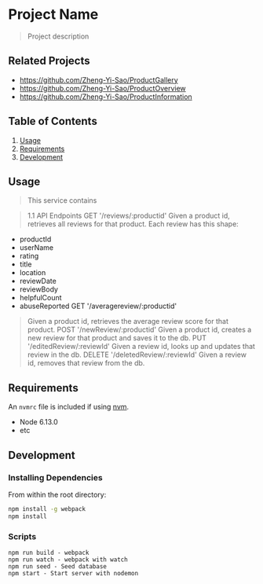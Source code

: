 # Project Name

> Project description

## Related Projects

  - https://github.com/Zheng-Yi-Sao/ProductGallery
  - https://github.com/Zheng-Yi-Sao/ProductOverview
  - https://github.com/Zheng-Yi-Sao/ProductInformation

## Table of Contents

1. [Usage](#Usage)
1. [Requirements](#requirements)
1. [Development](#development)

## Usage

> This service contains

>1.1 API Endpoints
>GET '/reviews/:productid'
>Given a product id, retrieves all reviews for that product. Each review has this shape:
  * productId
  * userName
  * rating
  * title
  * location
  * reviewDate
  * reviewBody
  * helpfulCount
  * abuseReported
GET '/averagereview/:productid'
>Given a product id, retrieves the average review score for that product.
POST '/newReview/:productid'
>Given a product id, creates a new review for that product and saves it to the db.
PUT '/editedReview/:reviewId'
>Given a review id, looks up and updates that review in the db.
DELETE '/deletedReview/:reviewId'
>Given a review id, removes that review from the db.


## Requirements

An `nvmrc` file is included if using [nvm](https://github.com/creationix/nvm).

- Node 6.13.0
- etc

## Development

### Installing Dependencies

From within the root directory:

```sh
npm install -g webpack
npm install
```

### Scripts

    npm run build - webpack
    npm run watch - webpack with watch
    npm run seed - Seed database
    npm start - Start server with nodemon




